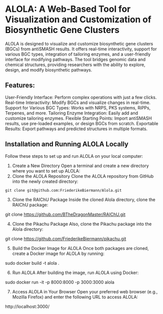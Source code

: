 # ALOLA: A Web-Based Tool for Visualization and Customization of Biosynthetic Gene Clusters
ALOLA is designed to visualize and customize biosynthetic gene clusters (BGCs) from antiSMASH results. It offers real-time interactivity, support for various BGC types, integration of tailoring enzymes, and a user-friendly interface for modifying pathways. The tool bridges genomic data and chemical structures, providing researchers with the ability to explore, design, and modify biosynthetic pathways.

## Features:
User-Friendly Interface: Perform complex operations with just a few clicks.
Real-time Interactivity: Modify BGCs and visualize changes in real-time.
Support for Various BGC Types: Works with NRPS, PKS systems, RiPPs, Terpenes, and more.
Tailoring Enzyme Integration: Easily add and customize tailoring enzymes.
Flexible Starting Points: Import antiSMASH results, use pre-loaded examples, or design BGCs from scratch.
Exportable Results: Export pathways and predicted structures in multiple formats.

## Installation and Running ALOLA Locally

Follow these steps to set up and run ALOLA on your local computer:

1. Create a New Directory
Open a terminal and create a new directory where you want to set up ALOLA:
2. Clone the ALOLA Repository
Clone the ALOLA repository from GitHub into the newly created directory:
```
git clone git@github.com:FriederikeBiermann/Alola.git
```

3. Clone the RAIChU Package
Inside the cloned Alola directory, clone the RAIChU package:

git clone https://github.com/BTheDragonMaster/RAIChU.git

4. Clone the Pikachu Package
Also, clone the Pikachu package into the Alola directory:

git clone https://github.com/FriederikeBiermann/pikachu.git

5. Build the Docker Image for ALOLA
Once both packages are cloned, create a Docker image for ALOLA by running:

sudo docker build -t alola .

6. Run ALOLA
After building the image, run ALOLA using Docker:

sudo docker run -it -p 8000:8000 -p 3000:3000 alola

7. Access ALOLA in Your Browser
Open your preferred web browser (e.g., Mozilla Firefox) and enter the following URL to access ALOLA:

http://localhost:3000/

